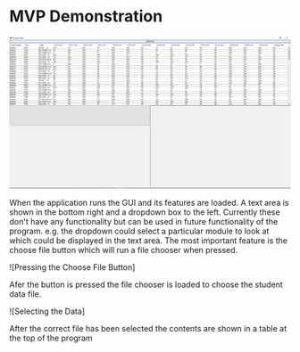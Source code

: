 # MVP Demonstration

![Running the Application](MVP/Demonstration_Images/DisplayTable.png)

When the application runs the GUI and its features are loaded. A text area is shown in the bottom right and a dropdown box to the left. Currently these don't have any functionality but can be used in future functionality of the program. e.g. the dropdown could select a particular module to look at which could be displayed in the text area.
The most important feature is the choose file button which will run a file chooser when pressed.

![Pressing the Choose File Button]

Afer the button is pressed the file chooser is loaded to choose the student data file.

![Selecting the Data]

After the correct file has been selected the contents are shown in a table at the top of the program